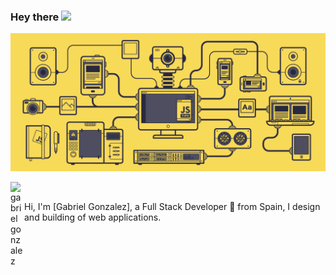 ### Hey there <img src="https://media.giphy.com/media/hvRJCLFzcasrR4ia7z/giphy.gif" width="25px">

![](https://raw.githubusercontent.com/hebertdev/hebertdev/master/img/javascript.gif)




<a href="https://www.linkedin.com/in/gabriel-gonzalez-06b9b5109/">
  <img align="left" alt="gabriel gonzalez" width="22px" src="https://cdn.jsdelivr.net/npm/simple-icons@v3/icons/linkedin.svg" />
</a>





<br />

Hi, I'm [Gabriel Gonzalez], a Full Stack Developer 🚀 from Spain, I design and building of web applications.
<br />
<br />
